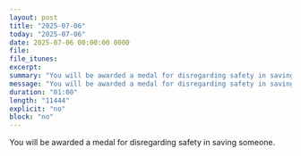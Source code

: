 ```yaml
---
layout: post
title: "2025-07-06"
today: "2025-07-06"
date: 2025-07-06 00:00:00 0000
file:
file_itunes:
excerpt:
summary: "You will be awarded a medal for disregarding safety in saving someone."
message: "You will be awarded a medal for disregarding safety in saving someone."
duration: "01:00"
length: "11444"
explicit: "no"
block: "no"
---
```

You will be awarded a medal for disregarding safety in saving someone.

